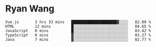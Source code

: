 # Ryan Wang

<!--START_SECTION:waka-->
```text
Vue.js       3 hrs 33 mins   ████████████████████▓░░░░   82.09 % 
HTML         12 mins         █░░░░░░░░░░░░░░░░░░░░░░░░   04.65 % 
JavaScript   8 mins          █░░░░░░░░░░░░░░░░░░░░░░░░   03.42 % 
TypeScript   8 mins          ▓░░░░░░░░░░░░░░░░░░░░░░░░   03.27 % 
Java         7 mins          ▓░░░░░░░░░░░░░░░░░░░░░░░░   02.77 % 
```
<!--END_SECTION:waka-->
